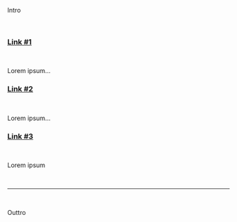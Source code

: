 Intro

<br/>

### [Link #1]()

<br/>

Lorem ipsum...

### [Link #2]()

<br/>

Lorem ipsum...

### [Link #3]()

<br/>

Lorem ipsum

<br/><hr/><br/>

Outtro
